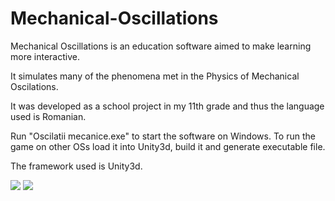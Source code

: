 # Mechanical-Oscillations

<p> Mechanical Oscillations is an education software aimed to make learning more interactive. </p>
<p> It simulates many of the phenomena met in the Physics of Mechanical Oscilations. </p>
<p> It was developed as a school project in my 11th grade and thus the language used is Romanian. </p>
<p> Run "Oscilatii mecanice.exe" to start the software on Windows. To run the game on other OSs load it into Unity3d, build it and generate executable file. </p>
<p> The framework used is Unity3d. </p>
<img src="screenshot0.png"/>
<img src="screenshot1.png"/>
